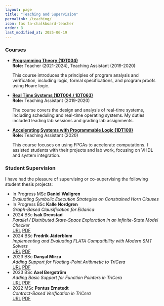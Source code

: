 ```yaml
---
layout: page
title: "Teaching and Supervision"
permalink: /teaching/
icon: fas fa-chalkboard-teacher
order: 3
last_modified_at: 2025-06-19
---
```


### Courses

<ul>
  <li>
    <strong><a href="https://www.uu.se/en/study/course?query=1DT034" target="_blank" rel="noopener">Programming Theory (1DT034)</a></strong>
    <div class="my-1">
      <strong>Role:</strong> Teacher (2021-2024), Teaching Assistant (2019-2020)
    </div>
    <p class="text small">
      This course introduces the principles of program analysis and verification, including logic, formal specifications, and program proofs using Hoare logic.
    </p>
  </li>
  <li>
    <strong><a href="https://www.uu.se/en/study/course?query=1DT004" target="_blank" rel="noopener">Real Time Systems (1DT004 / 1DT063)</a></strong>
    <div class="my-1">
      <strong>Role:</strong> Teaching Assistant (2019-2020)
    </div>
    <p class="text small">
      The course covers the design and analysis of real-time systems, including scheduling and real-time operating systems. My duties included leading lab sessions and grading lab assignments.
    </p>
  </li>
  <li>
    <strong><a href="https://www.uu.se/en/study/course?query=1DT109" target="_blank" rel="noopener">Accelerating Systems with Programmable Logic (1DT109)</a></strong>
    <div class="my-1">
      <strong>Role:</strong> Teaching Assistant (2020)
    </div>
    <p class="text small">
      This course focuses on using FPGAs to accelerate computations. I assisted students with their projects and lab work, focusing on VHDL and system integration.
    </p>
  </li>
</ul>

### Student Supervision

I have had the pleasure of supervising or co-supervising the following student thesis projects:

<ul>
  <li>
    <span class="badge bg-success float-end">In Progress</span>
    <span class="badge bg-primary float-end me-1">MSc</span>
    <strong>Daniel Wallgren</strong>
    <br><em>Evaluating Symbolic Execution Strategies on Constrained Horn Clauses</em>
  </li>
  <li>
    <span class="badge bg-success float-end">In Progress</span>
    <span class="badge bg-info text-dark float-end me-1">BSc</span>
    <strong>Kalle Nordgren</strong>
    <br><em>Graph-Based Clausification for Eldarica</em>
  </li>
  <li>
    <span class="badge bg-secondary float-end">2024</span>
    <span class="badge bg-info text-dark float-end me-1">BSc</span>
    <strong>Isak Drevstad</strong>
    <br><em>Parallel / Distributed State-Space Exploration in an Infinite-State Model Checker</em>
    <div class="mt-2">
        <a href="https://urn.kb.se/resolve?urn=urn:nbn:se:uu:diva-548640" class="btn btn-sm btn-secondary" target="_blank" rel="noopener">URL</a>
        <a href="https://uu.diva-portal.org/smash/get/diva2:1931840/FULLTEXT01.pdf" class="btn btn-sm btn-secondary" target="_blank" rel="noopener">PDF</a>
    </div>
  </li>
  <li>
    <span class="badge bg-secondary float-end">2024</span>
    <span class="badge bg-info text-dark float-end me-1">BSc</span>
    <strong>Fredrik Jäderblom</strong>
    <br><em>Implementing and Evaluating FLATA Compatibility with Modern SMT Solvers</em>
    <div class="mt-2">
        <a href="https://urn.kb.se/resolve?urn=urn:nbn:se:uu:diva-545701" class="btn btn-sm btn-secondary" target="_blank" rel="noopener">URL</a>
        <a href="https://uu.diva-portal.org/smash/get/diva2:1922948/FULLTEXT01.pdf" class="btn btn-sm btn-secondary" target="_blank" rel="noopener">PDF</a>
    </div>
  </li>
  <li>
    <span class="badge bg-secondary float-end">2023</span>
    <span class="badge bg-info text-dark float-end me-1">BSc</span>
    <strong>Danyal Mirza</strong>
    <br><em>Adding Support for Floating-Point Arithmetic to TriCera</em>
    <div class="mt-2">
        <a href="https://urn.kb.se/resolve?urn=urn:nbn:se:uu:diva-516320" class="btn btn-sm btn-secondary" target="_blank" rel="noopener">URL</a>
        <a href="https://uu.diva-portal.org/smash/get/diva2:1813486/FULLTEXT01.pdf" class="btn btn-sm btn-secondary" target="_blank" rel="noopener">PDF</a>
    </div>
  </li>
  <li>
    <span class="badge bg-secondary float-end">2023</span>
    <span class="badge bg-info text-dark float-end me-1">BSc</span>
    <strong>Axel Bergström</strong>
    <br><em>Adding Basic Support for Function Pointers in TriCera</em>
    <div class="mt-2">
        <a href="https://urn.kb.se/resolve?urn=urn:nbn:se:uu:diva-504349" class="btn btn-sm btn-secondary" target="_blank" rel="noopener">URL</a>
        <a href="https://uu.diva-portal.org/smash/get/diva2:1766482/FULLTEXT01.pdf" class="btn btn-sm btn-secondary" target="_blank" rel="noopener">PDF</a>
    </div>
  </li>
  <li>
    <span class="badge bg-secondary float-end">2022</span>
    <span class="badge bg-primary float-end me-1">MSc</span>
    <strong>Pontus Ernstedt</strong>
    <br><em>Contract-Based Verification in TriCera</em>
    <div class="mt-2">
        <a href="https://urn.kb.se/resolve?urn=urn:nbn:se:uu:diva-474539" class="btn btn-sm btn-secondary" target="_blank" rel="noopener">URL</a>
        <a href="https://uu.diva-portal.org/smash/get/diva2:1658602/FULLTEXT01.pdf" class="btn btn-sm btn-secondary" target="_blank" rel="noopener">PDF</a>
    </div>
  </li>
</ul>